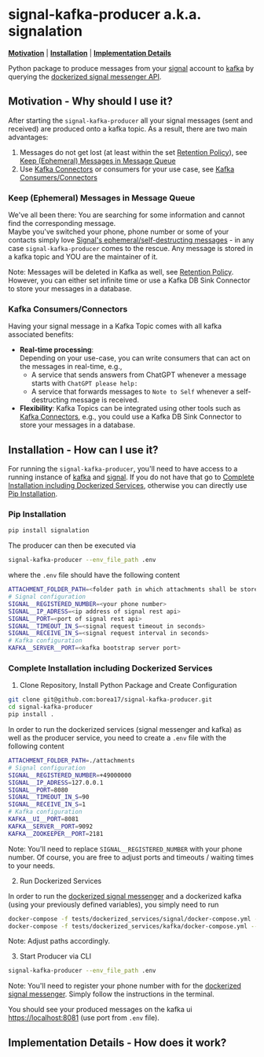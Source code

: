 # signal-kafka-producer a.k.a. signalation

**[Motivation](https://github.com/borea17/signal-kafka-producer#motivation---why-should-i-use-it)** | **[Installation](https://github.com/borea17/signal-kafka-producer#installation---how-can-i-use-it)** | **[Implementation Details](https://github.com/borea17/signal-kafka-producer#implementation-details---how-does-it-work)**

Python package to produce messages from your [signal](https://signal.org/) account to [kafka](https://kafka.apache.org/)
by querying the [dockerized signal messenger API](https://github.com/bbernhard/signal-cli-rest-api).

## Motivation - Why should I use it?

After starting the `signal-kafka-producer` all your signal messages (sent and received) are produced onto a kafka topic.
As a result, there are two main advantages:

1. Messages do not get lost (at least within the set [Retention Policy](https://www.conduktor.io/kafka/kafka-topic-configuration-log-retention/)), see
   [Keep (Ephemeral) Messages in Message Queue](<https://github.com/borea17/signal-kafka-producer#keep-(ephemeral)-messages-in-message-queue>)
2. Use [Kafka Connectors](https://docs.confluent.io/kafka-connectors/self-managed/kafka_connectors.html) or consumers for your use case, see [Kafka Consumers/Connectors](https://github.com/borea17/signal-kafka-producer#kafka-consumers/connectors)

### Keep (Ephemeral) Messages in Message Queue

We've all been there: You are searching for some information and cannot find the corresponding message.  
Maybe you've switched your phone, phone number or some of your contacts simply love [Signal's ephemeral/self-destructing messages](https://signal.org/blog/disappearing-by-default/) - in any case `signal-kafka-producer` comes to the rescue. Any message is stored
in a kafka topic and YOU are the maintainer of it.

Note: Messages will be deleted in Kafka as well, see [Retention Policy](https://www.conduktor.io/kafka/kafka-topic-configuration-log-retention/).
However, you can either set infinite time or use a Kafka DB Sink Connector to store your messages in a database.

### Kafka Consumers/Connectors

Having your signal message in a Kafka Topic comes with all kafka associated benefits:

- **Real-time processing**:  
  Depending on your use-case, you can write consumers that can act on the messages in real-time, e.g.,
  - A service that sends answers from ChatGPT whenever a message starts with `ChatGPT please help:`
  - A service that forwards messages to `Note to Self` whenever a self-destructing message is received.
- **Flexibility**:
  Kafka Topics can be integrated using other tools such as
  [Kafka Connectors](https://docs.confluent.io/kafka-connectors/self-managed/kafka_connectors.html), e.g.,
  you could use a Kafka DB Sink Connector to store your messages in a database.

## Installation - How can I use it?

For running the `signal-kafka-producer`, you'll need to have access to a running instance of [kafka](https://kafka.apache.org/)
and [signal](https://github.com/bbernhard/signal-cli-rest-api). If you do not have that go to
[Complete Installation including Dockerized Services](https://github.com/borea17/signal-kafka-producer#complete-installation-including-dockerized-services),
otherwise you can directly use [Pip Installation](https://github.com/borea17/signal-kafka-producer#pip-installation).

### Pip Installation

```bash
pip install signalation
```

The producer can then be executed via

```bash
signal-kafka-producer --env_file_path .env
```

where the `.env` file should have the following content

```bash
ATTACHMENT_FOLDER_PATH=<folder path in which attachments shall be stored>
# Signal configuration
SIGNAL__REGISTERED_NUMBER=<your phone number>
SIGNAL__IP_ADRESS=<ip address of signal rest api>
SIGNAL__PORT=<port of signal rest api>
SIGNAL__TIMEOUT_IN_S=<signal request timeout in seconds>
SIGNAL__RECEIVE_IN_S=<signal request interval in seconds>
# Kafka configuration
KAFKA__SERVER__PORT=<kafka bootstrap server port>
```

### Complete Installation including Dockerized Services

1. Clone Repository, Install Python Package and Create Configuration

```bash
git clone git@github.com:borea17/signal-kafka-producer.git
cd signal-kafka-producer
pip install .
```

In order to run the dockerized services (signal messenger and kafka) as well as the producer service,
you need to create a `.env` file with the following content

```bash
ATTACHMENT_FOLDER_PATH=./attachments
# Signal configuration
SIGNAL__REGISTERED_NUMBER=+49000000
SIGNAL__IP_ADRESS=127.0.0.1
SIGNAL__PORT=8080
SIGNAL__TIMEOUT_IN_S=90
SIGNAL__RECEIVE_IN_S=1
# Kafka configuration
KAFKA__UI__PORT=8081
KAFKA__SERVER__PORT=9092
KAFKA__ZOOKEEPER__PORT=2181
```

Note: You'll need to replace `SIGNAL__REGISTERED_NUMBER` with your phone number. Of course, you are free to adjust
ports and timeouts / waiting times to your needs.

2. Run Dockerized Services

In order to run the [dockerized signal messenger](https://github.com/bbernhard/signal-cli-rest-api) and a dockerized kafka
(using your previously defined variables), you simply need to run

```bash
docker-compose -f tests/dockerized_services/signal/docker-compose.yml --env-file .env up -d
docker-compose -f tests/dockerized_services/kafka/docker-compose.yml --env-file .env up -d
```

Note: Adjust paths accordingly.

3. Start Producer via CLI

```bash
signal-kafka-producer --env_file_path .env
```

Note: You'll need to register your phone number with for the
[dockerized signal messenger](https://github.com/bbernhard/signal-cli-rest-api). Simply follow the instructions
in the terminal.

You should see your produced messages on the kafka ui [https://localhost:8081](https://localhost:8081)
(use port from `.env` file).

## Implementation Details - How does it work?
